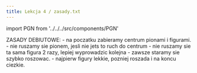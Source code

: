 ```yaml
---
title: Lekcja 4 / zasady.txt
---
```


import PGN from '../../../src/components/PGN'

<PGN>
ZASADY DEBIUTOWE:
- na poczatku zabieramy centrum pionami i figurami.
- nie ruszamy sie pionem, jesli nie jets to ruch do centrum
- nie ruszamy sie ta sama figura 2 razy, lepiej wyprowadzic kolejna
- zawsze staramy sie szybko roszowac.
- najpierw figury lekkie, pozniej roszada i na koncu ciezkie.
</PGN>
